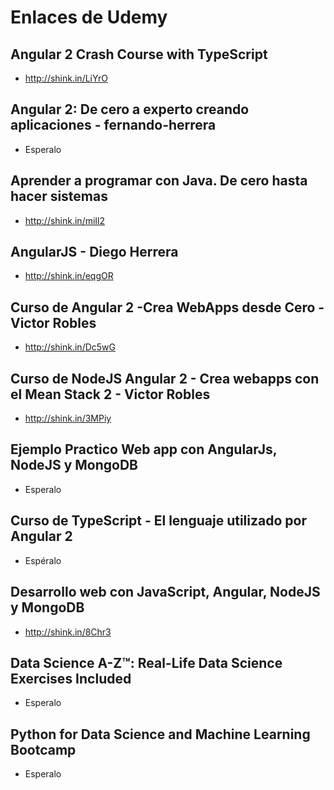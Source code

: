 # Enlaces de Udemy

## Angular 2 Crash Course with TypeScript
- http://shink.in/LiYrO

## Angular 2: De cero a experto creando aplicaciones - fernando-herrera
- Esperalo

## Aprender a programar con Java. De cero hasta hacer sistemas
- http://shink.in/miIl2 

## AngularJS - Diego Herrera
- http://shink.in/eqgOR

## Curso de Angular 2 -Crea WebApps desde Cero - Victor Robles
- http://shink.in/Dc5wG 

## Curso de NodeJS  Angular 2 - Crea webapps con el Mean Stack 2 - Victor Robles
- http://shink.in/3MPiy

## Ejemplo Practico Web app con AngularJs, NodeJS y MongoDB
- Esperalo

## Curso de TypeScript - El lenguaje utilizado por Angular 2
- Espéralo

## Desarrollo web con JavaScript, Angular, NodeJS y MongoDB
- http://shink.in/8Chr3

## Data Science A-Z™: Real-Life Data Science Exercises Included
- Esperalo

## Python for Data Science and Machine Learning Bootcamp
- Esperalo
